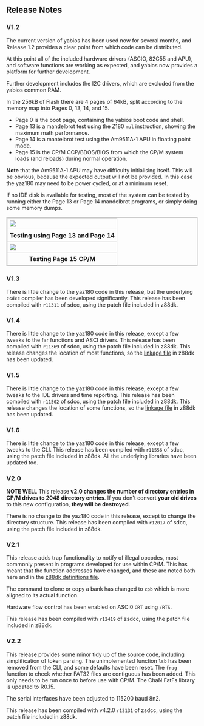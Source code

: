 ## Release Notes

### V1.2

The current version of yabios has been used now for several months, and Release 1.2 provides a clear point from which code can be distributed.

At this point all of the included hardware drivers (ASCIO, 82C55 and APU), and software functions are working as expected, and yabios now provides a platform for further development.

Further development includes the I2C drivers, which are excluded from the yabios common RAM.

In the 256kB of Flash there are 4 pages of 64kB, split according to the memory map into Pages 0, 13, 14, and 15.

* Page 0 is the boot page, containing the yabios boot code and shell.
* Page 13 is a mandelbrot test using the Z180 `mul` instruction, showing the maximum math performance.
* Page 14 is a mantelbrot test using the Am9511A-1 APU in floating point mode.
* Page 15 is the CP/M CCP/BDOS/BIOS from which the CP/M system loads (and reloads) during normal operation.

__Note__ that the Am9511A-1 APU may have difficulty initialising itself. This will be obvious, because the expected output will not be provided. In this case the yaz180 may need to be power cycled, or at a minimum reset.

If no IDE disk is available for testing, most of the system can be tested by running either the Page 13 or Page 14 mandelbrot programs, or simply doing some memory dumps.


<div>
<table style="border: 2px solid #cccccc;">
<tbody>
<tr>
<td style="border: 1px solid #cccccc; padding: 6px;"><a href="https://raw.githubusercontent.com/feilipu/yaz180/master/docs/apu_mul_test.png" target="_blank"><img src="https://raw.githubusercontent.com/feilipu/yaz180/master/docs/apu_mul_test.png"/></a></td>
</tr>
<tr>
<th style="border: 1px solid #cccccc; padding: 6px;"><centre>Testing using Page 13 and Page 14<center></th>
</tr>
<tr>
<td style="border: 1px solid #cccccc; padding: 6px;"><a href="https://raw.githubusercontent.com/feilipu/yaz180/master/docs/cpm_test.png" target="_blank"><img src="https://raw.githubusercontent.com/feilipu/yaz180/master/docs/cpm_test.png"/></a></td>
</tr>
<tr>
<th style="border: 1px solid #cccccc; padding: 6px;"><centre>Testing Page 15 CP/M<center></th>
</tr>
</tbody>
</table>
</div>

### V1.3

There is little change to the yaz180 code in this release, but the underlying `zsdcc` compiler has been developed significantly. This release has been compiled with `r11311` of sdcc, using the patch file included in z88dk.

### V1.4

There is little change to the yaz180 code in this release, except a few tweaks to the far functions and ASCI drivers. This release has been compiled with `r11369` of sdcc, using the patch file included in z88dk. This release changes the location of most functions, so the [linkage file](https://github.com/z88dk/z88dk/blob/master/libsrc/_DEVELOPMENT/target/yaz180/crt_yabios_def.inc) in z88dk has been updated.

### V1.5

There is little change to the yaz180 code in this release, except a few tweaks to the IDE drivers and time reporting. This release has been compiled with `r11502` of sdcc, using the patch file included in z88dk. This release changes the location of some functions, so the [linkage file](https://github.com/z88dk/z88dk/blob/master/libsrc/_DEVELOPMENT/target/yaz180/crt_yabios_def.inc) in z88dk has been updated.

### V1.6

There is little change to the yaz180 code in this release, except a few tweaks to the CLI. This release has been compiled with `r11556` of sdcc, using the patch file included in z88dk. All the underlying libraries have been updated too.

### V2.0

__NOTE WELL__ This release __v2.0 changes the number of directory entries in CP/M drives to 2048 directory entries__. If you don't convert __your old drives__ to this new configuration, __they will be destroyed__.

There is no change to the yaz180 code in this release, except to change the directory structure. This release has been compiled with `r12017` of sdcc, using the patch file included in z88dk.

### V2.1

This release adds trap functionality to notify of illegal opcodes, most commonly present in programs developed for use within CP/M. This has meant that the function addresses have changed, and these are noted both here and in the [z88dk definitions file](https://github.com/z88dk/z88dk/blob/master/libsrc/_DEVELOPMENT/target/yaz180/crt_yabios_def.inc).

The command to clone or copy a bank has changed to `cpb` which is more aligned to its actual function.

Hardware flow control has been enabled on ASCI0 `CRT` using `/RTS`.

This release has been compiled with `r12419` of zsdcc, using the patch file included in z88dk.

### V2.2

This release provides some minor tidy up of the source code, including simplification of token parsing.
The unimplemented function `lsb` has been removed from the CLI, and some defaults have been reset.
The `frag` function to check whether FAT32 files are contiguous has been added. This only needs to be run once to before use with CP/M.
The ChaN FatFs library is updated to R0.15.

The serial interfaces have been adjusted to 115200 baud 8n2.

This release has been compiled with v4.2.0 `r13131` of zsdcc, using the patch file included in z88dk.
